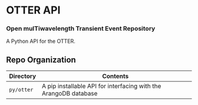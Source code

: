 # OTTER API
### **O**pen mul**T**iwavelength **T**ransient **E**vent **R**epository

A Python API for the OTTER.

## Repo Organization
| Directory | Contents |
|------------|------------|
| `py/otter` | A pip installable API for interfacing with the ArangoDB database|
